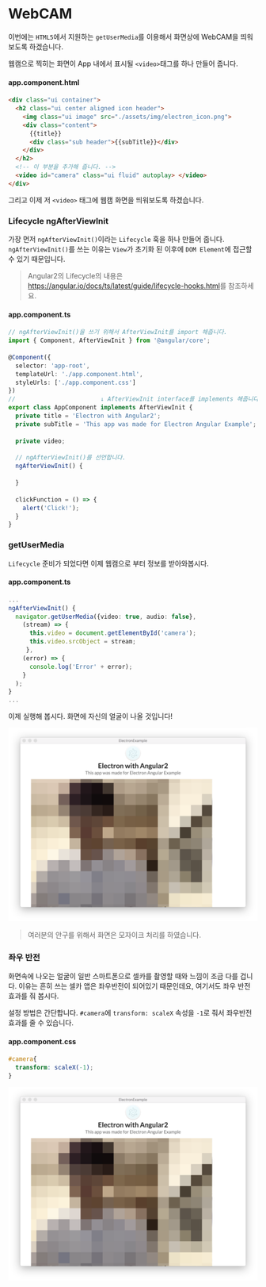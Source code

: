 # WebCAM
이번에는 `HTML5`에서 지원하는 `getUserMedia`를 이용해서 화면상에 WebCAM을 띄워보도록 하겠습니다.

웹캠으로 찍히는 화면이 App 내에서 표시될 `<video>`태그를 하나 만들어 줍니다.

#### app.component.html
```html
<div class="ui container">
  <h2 class="ui center aligned icon header">
    <img class="ui image" src="./assets/img/electron_icon.png">
    <div class="content">
      {{title}}
      <div class="sub header">{{subTitle}}</div>
    </div>
  </h2>
  <!-- 이 부분을 추가해 줍니다. -->
  <video id="camera" class="ui fluid" autoplay> </video>
</div>
```

그리고 이제 저 `<video>` 태그에 웹캠 화면을 띄워보도록 하겠습니다.

### Lifecycle ngAfterViewInit

가장 먼저 `ngAfterViewInit()`이라는 `Lifecycle` 훅을 하나 만들어 줍니다.
`ngAfterViewInit()`를 쓰는 이유는 `View`가 초기화 된 이후에 `DOM Element`에 접근할 수 있기 때문입니다.

> Angular2의 Lifecycle의 내용은 <https://angular.io/docs/ts/latest/guide/lifecycle-hooks.html>를 참조하세요.

#### app.component.ts
```typescript
// ngAfterViewInit()을 쓰기 위해서 AfterViewInit를 import 해줍니다.
import { Component, AfterViewInit } from '@angular/core';

@Component({
  selector: 'app-root',
  templateUrl: './app.component.html',
  styleUrls: ['./app.component.css']
})
//                        ↓ AfterViewInit interface를 implements 해줍니다.
export class AppComponent implements AfterViewInit {
  private title = 'Electron with Angular2';
  private subTitle = 'This app was made for Electron Angular Example';

  private video;

  // ngAfterViewInit()를 선언합니다.
  ngAfterViewInit() {

  }

  clickFunction = () => {
    alert('Click!');
  }
}
```

### getUserMedia
`Lifecycle` 준비가 되었다면 이제 웹캠으로 부터 정보를 받아와봅시다.

#### app.component.ts
```typescript
...
ngAfterViewInit() {
  navigator.getUserMedia({video: true, audio: false},
    (stream) => {
      this.video = document.getElementById('camera');
      this.video.srcObject = stream;
     },
    (error) => {
      console.log('Error' + error);
    }
  );
}
...
```

이제 실행해 봅시다. 화면에 자신의 얼굴이 나올 것입니다!

![](./assets/capture/webcam1.png)

> 여러분의 안구를 위해서 화면은 모자이크 처리를 하였습니다.

### 좌우 반전
화면속에 나오는 얼굴이 일반 스마트폰으로 셀카를 촬영할 때와 느낌이 조금 다를 겁니다. 이유는 흔히 쓰는 셀카 앱은 좌우반전이 되어있기 때문인데요, 여기서도 좌우 반전 효과를 줘 봅시다.

설정 방법은 간단합니다. `#camera`에 `transform: scaleX` 속성을 `-1`로 줘서 좌우반전 효과를 줄 수 있습니다.

#### app.component.css
```css
#camera{
  transform: scaleX(-1);
}
```

![](./assets/capture/webcam_reverse.png)
